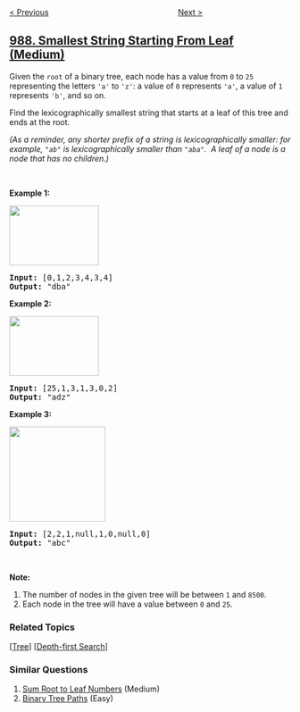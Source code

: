 <!--|This file generated by command(leetcode description); DO NOT EDIT.    |-->
<!--+----------------------------------------------------------------------+-->
<!--|@author    openset <openset.wang@gmail.com>                           |-->
<!--|@link      https://github.com/openset                                 |-->
<!--|@home      https://github.com/openset/leetcode                        |-->
<!--+----------------------------------------------------------------------+-->

[< Previous](https://github.com/openset/leetcode/tree/master/problems/vertical-order-traversal-of-a-binary-tree "Vertical Order Traversal of a Binary Tree")
　　　　　　　　　　　　　　　　
[Next >](https://github.com/openset/leetcode/tree/master/problems/add-to-array-form-of-integer "Add to Array-Form of Integer")

## [988. Smallest String Starting From Leaf (Medium)](https://leetcode.com/problems/smallest-string-starting-from-leaf "从叶结点开始的最小字符串")

<p>Given the <code>root</code> of a binary tree, each node has a value from <code>0</code> to <code>25</code> representing the letters <code>&#39;a&#39;</code> to <code>&#39;z&#39;</code>: a value of <code>0</code> represents <code>&#39;a&#39;</code>, a value of <code>1</code> represents <code>&#39;b&#39;</code>, and so on.</p>

<p>Find the lexicographically smallest string that starts at a leaf of this tree and ends at the root.</p>

<p><em>(As a reminder, any shorter prefix of a string is lexicographically smaller: for example, <code>&quot;ab&quot;</code> is lexicographically smaller than <code>&quot;aba&quot;</code>.&nbsp; A leaf of a node is a node that has no children.)</em></p>

<div>
<div>
<p>&nbsp;</p>

<ol>
</ol>
</div>
</div>

<div>
<p><strong>Example 1:</strong></p>

<p><strong><img alt="" src="https://assets.leetcode.com/uploads/2019/01/30/tree1.png" style="width: 160px; height: 107px;" /></strong></p>

<pre>
<strong>Input: </strong><span id="example-input-1-1">[0,1,2,3,4,3,4]</span>
<strong>Output: </strong><span id="example-output-1">&quot;dba&quot;</span>
</pre>

<div>
<p><strong>Example 2:</strong></p>

<p><strong><img alt="" src="https://assets.leetcode.com/uploads/2019/01/30/tree2.png" style="width: 160px; height: 107px;" /></strong></p>

<pre>
<strong>Input: </strong><span id="example-input-2-1">[25,1,3,1,3,0,2]</span>
<strong>Output: </strong><span id="example-output-2">&quot;adz&quot;</span>
</pre>

<div>
<p><strong>Example 3:</strong></p>

<p><strong><img alt="" src="https://assets.leetcode.com/uploads/2019/02/01/tree3.png" style="height: 170px; width: 172px;" /></strong></p>

<pre>
<strong>Input: </strong><span id="example-input-3-1">[2,2,1,null,1,0,null,0]</span>
<strong>Output: </strong><span id="example-output-3">&quot;abc&quot;</span>
</pre>

<p>&nbsp;</p>

<p><strong>Note:</strong></p>

<ol>
	<li>The number of nodes in the given tree will be between <code>1</code> and <code>8500</code>.</li>
	<li>Each node in the tree will have a value between <code>0</code> and <code>25</code>.</li>
</ol>
</div>
</div>
</div>

### Related Topics
  [[Tree](https://github.com/openset/leetcode/tree/master/tag/tree/README.md)]
  [[Depth-first Search](https://github.com/openset/leetcode/tree/master/tag/depth-first-search/README.md)]

### Similar Questions
  1. [Sum Root to Leaf Numbers](https://github.com/openset/leetcode/tree/master/problems/sum-root-to-leaf-numbers) (Medium)
  1. [Binary Tree Paths](https://github.com/openset/leetcode/tree/master/problems/binary-tree-paths) (Easy)
